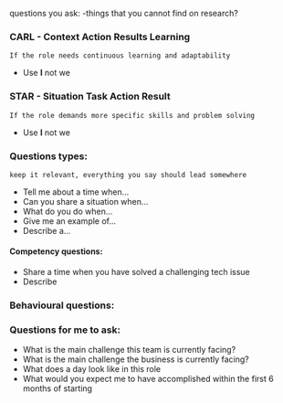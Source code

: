 questions you ask:
    -things that you cannot find on research?

### CARL - Context Action Results Learning
    If the role needs continuous learning and adaptability
- Use **I** not we
### STAR - Situation Task Action Result 
    If the role demands more specific skills and problem solving
- Use **I** not we



### Questions types:
    keep it relevant, everything you say should lead somewhere
- Tell me about a time when...
- Can you share a situation when...
- What do you do when...
- Give me an example of...
- Describe a...

#### Competency questions:
- Share a time when you have solved a challenging tech issue
- Describe 

### Behavioural questions:


### Questions for me to ask:
- What is the main challenge this team is currently facing?
- What is the main challenge the business is currently facing?
- What does a day look like in this role
- What would you expect me to have accomplished within the first 6 months of starting
